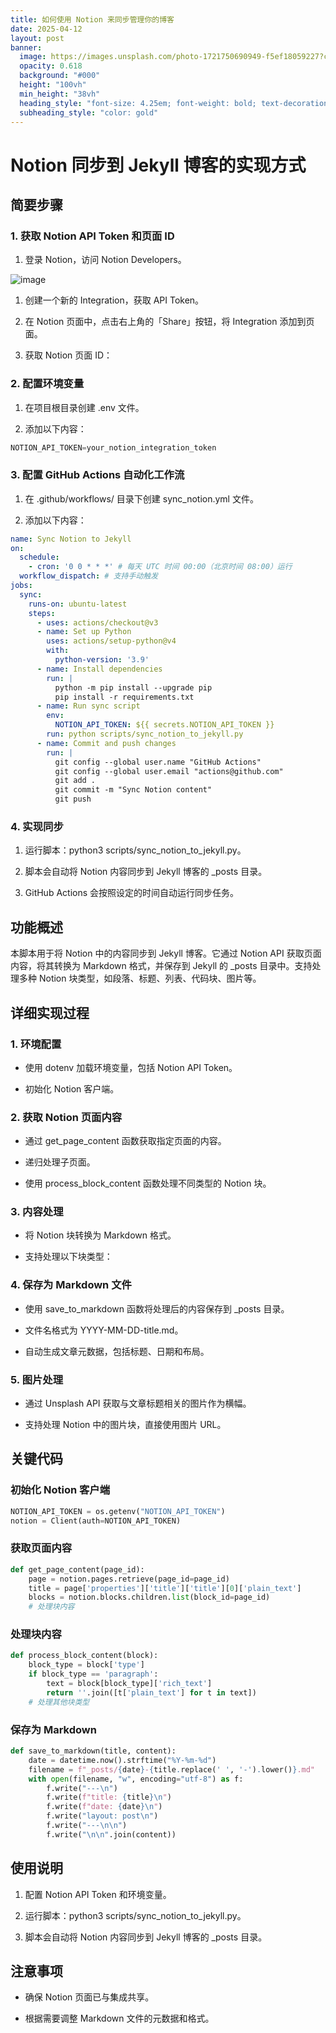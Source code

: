 ```yaml
---
title: 如何使用 Notion 来同步管理你的博客
date: 2025-04-12
layout: post
banner:
  image: https://images.unsplash.com/photo-1721750690949-f5ef18059227?crop=entropy&cs=tinysrgb&fit=max&fm=jpg&ixid=M3w2OTIwMzJ8MHwxfHJhbmRvbXx8fHx8fHx8fDE3NDQ0ODIzMzV8&ixlib=rb-4.0.3&q=80&w=1080
  opacity: 0.618
  background: "#000"
  height: "100vh"
  min_height: "38vh"
  heading_style: "font-size: 4.25em; font-weight: bold; text-decoration: underline"
  subheading_style: "color: gold"
---
```


# Notion 同步到 Jekyll 博客的实现方式

## 简要步骤

### 1. 获取 Notion API Token 和页面 ID

1. 登录 Notion，访问 Notion Developers。

![image](https://prod-files-secure.s3.us-west-2.amazonaws.com/a7a0cc5a-89b9-4cda-8686-1fba0ca52f40/d19c1afe-dea5-4312-9333-786b0ba83054/image.png?X-Amz-Algorithm=AWS4-HMAC-SHA256&X-Amz-Content-Sha256=UNSIGNED-PAYLOAD&X-Amz-Credential=ASIAZI2LB466WZGNBD7X%2F20250412%2Fus-west-2%2Fs3%2Faws4_request&X-Amz-Date=20250412T182535Z&X-Amz-Expires=3600&X-Amz-Security-Token=IQoJb3JpZ2luX2VjEF8aCXVzLXdlc3QtMiJHMEUCIQDWjxP%2FTwP4vn45LqwhHeF%2FA3ZABni9TBz4xEZ9O2vOngIgUGpsezeqZHR1ICFNS77wXZwzqL%2BgozM3AXhGz9Y5ADAqiAQI2P%2F%2F%2F%2F%2F%2F%2F%2F%2F%2FARAAGgw2Mzc0MjMxODM4MDUiDKZKIlJAr0gIafexTSrcAy8Qvm9fSstmafpfn6JHCzH3O%2BopUED7GNDZQauZbBA07gUzdlDa3ckhZFf6MFeDueVAGXgW8UBWDp8rhOLjGeJYwJwaYhGRi7cobq61TuM9Len0oivM24gMAyEutIBrcfuEm%2F1uRylfOPayodSvAelqwj%2FlrhstnQlucysHLOOluZlyVYEXqHOK8CEamseHSzS3yekj9g3eykNmRsfjO33Fl%2FmdysfvObu9CRs4PEcZfhzVWf9sMLv6%2F%2F5qX2dx5PlDtVzd5a1zg%2FozI3ymlW%2B5mwzlBjUfGvey%2Fuw2RQBbVdBcBtNrkkBPrqgu6YFGtQ3W5K0S%2BdbpahpEudT22d58tX%2BMPSyqpAX6SqYcmw80sZgYVWx2gynYdq2lS3GwskbBF0hnL3l75%2FPJ2xVWA7DCGc25XDGJO7kSSiqoCBTpJWsueVAk5VOstdDZnzkFkduqn5EI%2BpPuTmhEx1a%2F1VR0Ovxnbdz%2BzdZVrCrXQbEhyRch4WeaRCes0T1j5AcyE3ObKSnmvslo6HjB4Sztvq%2F8TIFeK1WfcNK5OJ54NNRcQXDrLhWnhmDffu8JrFU3F98owWSVOzW3M52znr9r5GfpFCio5jv0jO50bVhj2HUC8RzTT0sMDUTA5lyYMOT66b8GOqUBNYZWwNBWAEgAVcRdEsaVUFC7vL4zYITl3gNRdaq5dgFEN3jc1XQz1IwLqiBLnPbChBuj1vcznD00mGGsV5p51NRFdsQmAE4LNrideHVGM%2BwKravYSVIVlgSlfOYOEcFeV5pYSlEAyIg1vBzEtnxTw9KV2F%2Btkw9vFOs3pZvaFTnva91jGqdUHoYIegWbub5J97NEFg1KbyhZQcjGdcqt%2B5I7NGPf&X-Amz-Signature=daad096178c2e6defed965763f7ed209e0a943303d896f4347c79f78175b455c&X-Amz-SignedHeaders=host&x-id=GetObject)

1. 创建一个新的 Integration，获取 API Token。

1. 在 Notion 页面中，点击右上角的「Share」按钮，将 Integration 添加到页面。

1. 获取 Notion 页面 ID：


### 2. 配置环境变量

1. 在项目根目录创建 .env 文件。

1. 添加以下内容：

```javascript
NOTION_API_TOKEN=your_notion_integration_token
```

### 3. 配置 GitHub Actions 自动化工作流

1. 在 .github/workflows/ 目录下创建 sync_notion.yml 文件。

1. 添加以下内容：

```yaml
name: Sync Notion to Jekyll
on:
  schedule:
    - cron: '0 0 * * *' # 每天 UTC 时间 00:00（北京时间 08:00）运行
  workflow_dispatch: # 支持手动触发
jobs:
  sync:
    runs-on: ubuntu-latest
    steps:
      - uses: actions/checkout@v3
      - name: Set up Python
        uses: actions/setup-python@v4
        with:
          python-version: '3.9'
      - name: Install dependencies
        run: |
          python -m pip install --upgrade pip
          pip install -r requirements.txt
      - name: Run sync script
        env:
          NOTION_API_TOKEN: ${{ secrets.NOTION_API_TOKEN }}
        run: python scripts/sync_notion_to_jekyll.py
      - name: Commit and push changes
        run: |
          git config --global user.name "GitHub Actions"
          git config --global user.email "actions@github.com"
          git add .
          git commit -m "Sync Notion content"
          git push
```

### 4. 实现同步

1. 运行脚本：python3 scripts/sync_notion_to_jekyll.py。

1. 脚本会自动将 Notion 内容同步到 Jekyll 博客的 _posts 目录。

1. GitHub Actions 会按照设定的时间自动运行同步任务。

## 功能概述

本脚本用于将 Notion 中的内容同步到 Jekyll 博客。它通过 Notion API 获取页面内容，将其转换为 Markdown 格式，并保存到 Jekyll 的 _posts 目录中。支持处理多种 Notion 块类型，如段落、标题、列表、代码块、图片等。

## 详细实现过程

### 1. 环境配置

- 使用 dotenv 加载环境变量，包括 Notion API Token。

- 初始化 Notion 客户端。

### 2. 获取 Notion 页面内容

- 通过 get_page_content 函数获取指定页面的内容。

- 递归处理子页面。

- 使用 process_block_content 函数处理不同类型的 Notion 块。

### 3. 内容处理

- 将 Notion 块转换为 Markdown 格式。

- 支持处理以下块类型：


### 4. 保存为 Markdown 文件

- 使用 save_to_markdown 函数将处理后的内容保存到 _posts 目录。

- 文件名格式为 YYYY-MM-DD-title.md。

- 自动生成文章元数据，包括标题、日期和布局。

### 5. 图片处理

- 通过 Unsplash API 获取与文章标题相关的图片作为横幅。

- 支持处理 Notion 中的图片块，直接使用图片 URL。

## 关键代码

### 初始化 Notion 客户端

```python
NOTION_API_TOKEN = os.getenv("NOTION_API_TOKEN")
notion = Client(auth=NOTION_API_TOKEN)
```

### 获取页面内容

```python
def get_page_content(page_id):
    page = notion.pages.retrieve(page_id=page_id)
    title = page['properties']['title']['title'][0]['plain_text']
    blocks = notion.blocks.children.list(block_id=page_id)
    # 处理块内容
```

### 处理块内容

```python
def process_block_content(block):
    block_type = block['type']
    if block_type == 'paragraph':
        text = block[block_type]['rich_text']
        return ''.join([t['plain_text'] for t in text])
    # 处理其他块类型
```

### 保存为 Markdown

```python
def save_to_markdown(title, content):
    date = datetime.now().strftime("%Y-%m-%d")
    filename = f"_posts/{date}-{title.replace(' ', '-').lower()}.md"
    with open(filename, "w", encoding="utf-8") as f:
        f.write("---\n")
        f.write(f"title: {title}\n")
        f.write(f"date: {date}\n")
        f.write("layout: post\n")
        f.write("---\n\n")
        f.write("\n\n".join(content))
```

## 使用说明

1. 配置 Notion API Token 和环境变量。

1. 运行脚本：python3 scripts/sync_notion_to_jekyll.py。

1. 脚本会自动将 Notion 内容同步到 Jekyll 博客的 _posts 目录。

## 注意事项

- 确保 Notion 页面已与集成共享。

- 根据需要调整 Markdown 文件的元数据和格式。